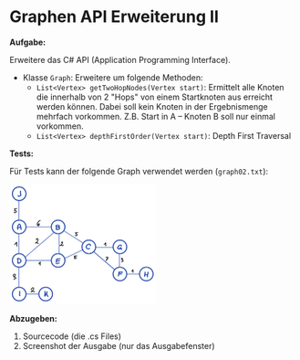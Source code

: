 # Graphen API Erweiterung II

**Aufgabe:**

Erweitere das C# API (Application Programming Interface).

-   Klasse `Graph`: Erweitere um folgende Methoden:
    -   `List<Vertex> getTwoHopNodes(Vertex start)`: Ermittelt alle Knoten die innerhalb von 2 "Hops" von einem Startknoten aus erreicht werden können. Dabei soll kein Knoten in der Ergebnismenge mehrfach vorkommen. Z.B. Start in A – Knoten B soll nur einmal vorkommen.
    -   `List<Vertex> depthFirstOrder(Vertex start)`: Depth First Traversal

**Tests:**

Für Tests kann der folgende Graph verwendet werden (`graph02.txt`):

<img src="img/graph_02.png" alt="graph_02" style="zoom:25%;" />

**Abzugeben:** 

1.  Sourcecode (die .cs Files) 
2.  Screenshot der Ausgabe (nur das Ausgabefenster)